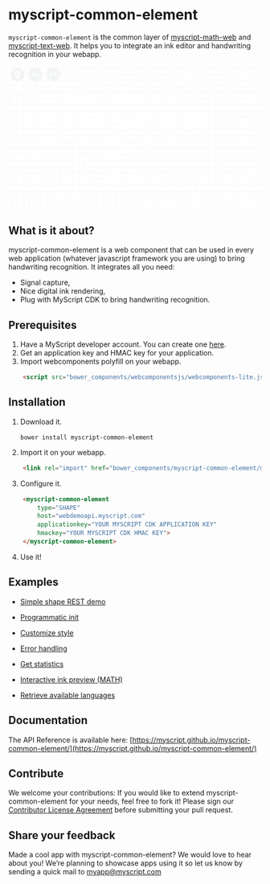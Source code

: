 # myscript-common-element

`myscript-common-element` is the common layer of [myscript-math-web](https://github.com/MyScript/myscript-math-web) and [myscript-text-web](https://github.com/MyScript/myscript-text-web). 
It helps you to integrate an ink editor and handwriting recognition in your webapp.
 
![myscript-common-element preview](./preview.gif)

## What is it about?

myscript-common-element is a web component that can be used in every web application (whatever javascript framework you are using) to bring handwriting recognition. 
It integrates all you need:
* Signal capture,
* Nice digital ink rendering,
* Plug with MyScript CDK to bring handwriting recognition.

## Prerequisites

1. Have a MyScript developer account. You can create one [here](https://dev.myscript.com/).
2. Get an application key and HMAC key for your application.
3. Import webcomponents polyfill on your webapp.

```html
    <script src="bower_components/webcomponentsjs/webcomponents-lite.js"></script>
```
 
## Installation

1. Download it.

       bower install myscript-common-element

2. Import it on your webapp.

```html
    <link rel="import" href="bower_components/myscript-common-element/myscript-common-element.html">
```

3. Configure it.

```html
    <myscript-common-element
        type="SHAPE"
        host="webdemoapi.myscript.com"
        applicationkey="YOUR MYSCRIPT CDK APPLICATION KEY"
        hmackey="YOUR MYSCRIPT CDK HMAC KEY">
    </myscript-common-element>
```
   
4. Use it!

## Examples

* [Simple shape REST demo](./demo/index.html)
* [Programmatic init](demo/programmatic-init.html)
* [Customize style](./demo/customstyle.html)
* [Error handling](./demo/init-error.html)
* [Get statistics](./demo/stats.html)
* [Interactive ink preview (MATH)](./demo/iink_preview.html)


* [Retrieve available languages](./demo/languages.html)

## Documentation

The API Reference is available here: [https://myscript.github.io/myscript-common-element/](https://myscript.github.io/myscript-common-element/)

## Contribute

We welcome your contributions:
If you would like to extend myscript-common-element for your needs, feel free to fork it!
Please sign our [Contributor License Agreement](CONTRIBUTING.md) before submitting your pull request.

## Share your feedback

Made a cool app with myscript-common-element? We would love to hear about you!
We’re planning to showcase apps using it so let us know by sending a quick mail to [myapp@myscript.com](mailto://myapp@myscript.com)

